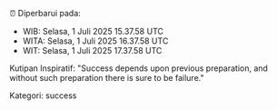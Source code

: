 ⏰ Diperbarui pada:
- WIB: Selasa, 1 Juli 2025 15.37.58 UTC
- WITA: Selasa, 1 Juli 2025 16.37.58 UTC
- WIT: Selasa, 1 Juli 2025 17.37.58 UTC

Kutipan Inspiratif:
"Success depends upon previous preparation, and without such preparation there is sure to be failure."


Kategori: success

